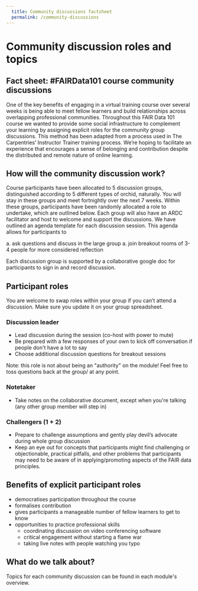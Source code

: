 ```yaml
---
  title: Community discussions factsheet
  permalink: /community-discussions
---
```


# Community discussion roles and topics

## Fact sheet: #FAIRData101 course community discussions 

One of the key benefits of engaging in a virtual training course over several weeks is being able to meet fellow learners and build relationships across overlapping professional communities. Throughout this FAIR Data 101 course we wanted to provide some social infrastructure to complement your learning by assigning explicit roles for the community group discussions. This method has been adapted from a process used in The Carpentries’ Instructor Trainer training process. We’re hoping to facilitate an experience that encourages a sense of belonging and contribution despite the distributed and remote nature of online learning.

## How will the community discussion work?

Course participants have been allocated to 5 discussion groups, distinguished according to 5 different types of orchid, naturally. You will stay in these groups and meet fortnightly over the next 7 weeks. Within these groups, participants have been randomly allocated a role to undertake, which are outlined below. Each group will also have an ARDC facilitator and host to welcome and support the discussions. We have outlined an agenda template for each discussion session. This agenda allows for participants to

a. ask questions and discuss in the large group
a. join breakout rooms of 3-4 people for more considered reflection  

Each discussion group is supported by a collaborative google doc for participants to sign in and record discussion. 

## Participant roles

You are welcome to swap roles within your group if you can’t attend a discussion. Make sure you update it on your group spreadsheet.

### Discussion leader

* Lead discussion during the session (co-host with power to mute)
* Be prepared with a few responses of your own to kick off conversation if people don't have a lot to say
* Choose additional discussion questions for breakout sessions

Note: this role is not about being an "authority" on the module! Feel free to toss questions back at the group/ at any point.

### Notetaker

* Take notes on the collaborative document, except when you're talking (any other group member will step in)

### Challengers (1 + 2)

* Prepare to challenge assumptions and gently play devil’s advocate during whole group discussion
* Keep an eye out for concepts that participants might find challenging or objectionable, practical pitfalls, and other problems that participants may need to be aware of in applying/promoting aspects of the FAIR data principles.

## Benefits of explicit participant roles

* democratises participation throughout the course
* formalises contribution
* gives participants a manageable number of fellow learners to get to know
* opportunities to practice professional skills
  * coordinating discussion on video conferencing software
  * critical engagement without starting a flame war
  * taking live notes with people watching you typo

## What do we talk about?

Topics for each community discussion can be found in each module's overview.
